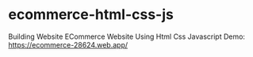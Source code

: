 # ecommerce-html-css-js
Building Website ECommerce Website Using Html Css Javascript
Demo: https://ecommerce-28624.web.app/
